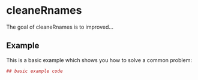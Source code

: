# cleaneRnames










The goal of cleaneRnames is to improved...

## Example

This is a basic example which shows you how to solve a common problem:

``` r
## basic example code
```

